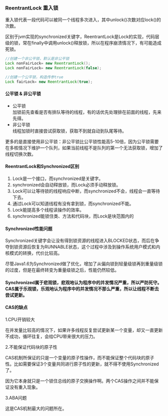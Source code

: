 ### ReentrantLock 重入锁

重入锁代表一段代码可以被同一个线程多次进入，其中unlock()次数对应lock()的次数。

区别于jvm实现的synchronized关键字，ReentrantLock是Lock的实现，代码层级的锁，常在finally中调用unlock()释放锁，所以在程序崩溃情况下，有可能造成死锁。
```java
//创建一个非公平锁，默认是非公平锁
Lock nonFairLock= new ReentrantLock();
Lock nonFairLock= new ReentrantLock(false);

//创建一个公平锁，构造传参true
Lock fairLock= new ReentrantLock(true);
```

#### 公平锁 & 非公平锁
- 公平锁  
加锁前先查看是否有排队等待的线程，有的话优先处理排在前面的线程，先来先得。  
- 非公平锁  
线程加锁时直接尝试获取锁，获取不到就自动到队尾等待。

更多的是直接使用非公平锁：非公平锁比公平锁性能高5-10倍，因为公平锁需要在多核情况下维护一个队列，如果当前线程不是队列的第一个无法获取锁，增加了线程切换次数。

#### ReentrantLock和Synchronized区别
1. Lock是一个接口，而synchronized是关键字。
1. synchronized会自动释放锁，而Lock必须手动释放锁。
1. Lock可以让等待锁的线程响应中断，而synchronized不会，线程会一直等待下去。
1. 通过Lock可以知道线程有没有拿到锁，而synchronized不能。
1. Lock能提高多个线程读操作的效率。
1. synchronized能锁住类、方法和代码块，而Lock是块范围内的

#### Synchronized性能问题

Synchronized关键字会让没有得到锁资源的线程进入BLOCKED状态，而后在争夺到锁资源后恢复为RUNNABLE状态，这个过程中涉及到操作系统用户模式和内核模式的转换，代价比较高。

尽管Java1.6为Synchronized做了优化，增加了从偏向锁到轻量级锁再到重量级锁的过度，但是在最终转变为重量级锁之后，性能仍然较低。

#### Synchronized属于悲观锁，悲观地认为程序中的并发情况严重，所以严防死守。CAS属于乐观锁，乐观地认为程序中的并发情况不那么严重，所以让线程不断去尝试更新。

#### CAS的缺点

1.CPU开销较大

在并发量比较高的情况下，如果许多线程反复尝试更新某一个变量，却又一直更新不成功，循环往复，会给CPU带来很大的压力。

2.不能保证代码块的原子性

CAS机制所保证的只是一个变量的原子性操作，而不能保证整个代码块的原子性。比如需要保证3个变量共同进行原子性的更新，就不得不使用Synchronized了。

 因为它本身就只是一个锁住总线的原子交换操作啊。两个CAS操作之间并不能保证没有重入现象。

3.ABA问题

这是CAS机制最大的问题所在。